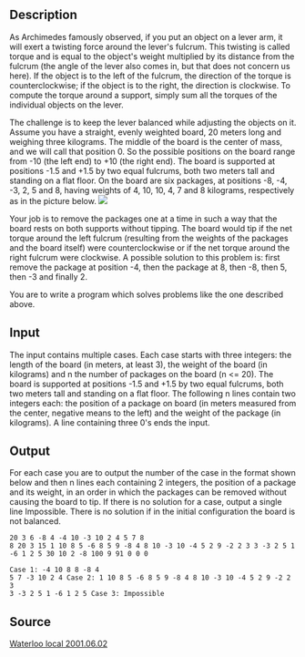 <h2>Description</h2><p>As Archimedes famously observed, if you put an object on a lever arm, it will exert a twisting force around the lever's fulcrum. This twisting is called torque and is equal to the object's weight multiplied by its distance from the fulcrum (the angle of the lever also comes in, but that does not concern us here). If the object is to the left of the fulcrum, the direction of the torque is counterclockwise; if the object is to the right, the direction is clockwise. To compute the torque around a support, simply sum all the torques of the individual objects on the lever. 
</p>The challenge is to keep the lever balanced while adjusting the objects on it. Assume you have a straight, evenly weighted board, 20 meters long and weighing three kilograms. The middle of the board is the center of mass, and we will call that position 0. So the possible positions on the board range from -10 (the left end) to +10 (the right end). The board is supported at positions -1.5 and +1.5 by two equal fulcrums, both two meters tall and standing on a flat floor. On the board are six packages, at positions -8, -4, -3, 2, 5 and 8, having weights of 4, 10, 10, 4, 7 and 8 kilograms, respectively as in the picture below. 
<img src="images/2547_1.jpg"><p>
</p>Your job is to remove the packages one at a time in such a way that the board rests on both supports without tipping. The board would tip if the net torque around the left fulcrum (resulting from the weights of the packages and the board itself) were counterclockwise or if the net torque around the right fulcrum were clockwise. A possible solution to this problem is: first remove the package at position -4, then the package at 8, then -8, then 5, then -3 and finally 2. 

You are to write a program which solves problems like the one described above.  <h2>Input</h2><p>The input contains multiple cases. Each case starts with three integers: the length of the board (in meters, at least 3), the weight of the board (in kilograms) and n the number of packages on the board (n &lt;= 20). The board is supported at positions -1.5 and +1.5 by two equal fulcrums, both two meters tall and standing on a flat floor. The following n lines contain two integers each: the position of a package on board (in meters measured from the center, negative means to the left) and the weight of the package (in kilograms). A line containing three 0's ends the input.</p><h2>Output</h2><p>For each case you are to output the number of the case in the format shown below and then n lines each containing 2 integers, the position of a package and its weight, in an order in which the packages can be removed without causing the board to tip. If there is no solution for a case, output a single line Impossible. There is no solution if in the initial configuration the board is not balanced. </p><pre><code class="language-input1">20 3 6
-8 4
-4 10
-3 10
2 4
5 7
8 8
20 3 15
1 10 
8 5
-6 8
5 9
-8 4
8 10
-3 10
-4 5
2 9
-2 2
3 3
-3 2
5 1
-6 1
2 5
30 10 2
-8 100
9 91
0 0 0 
</code></pre><pre><code class="language-output1">Case 1:
-4 10
8 8
-8 4
5 7
-3 10
2 4
Case 2:
1 10 
8 5
-6 8
5 9
-8 4
8 10
-3 10
-4 5
2 9
-2 2
3 3
-3 2
5 1
-6 1
2 5
Case 3:
Impossible
</code></pre><h2>Source</h2><a href="searchproblem?field=source&amp;key=Waterloo+local+2001.06.02">Waterloo local 2001.06.02</a>